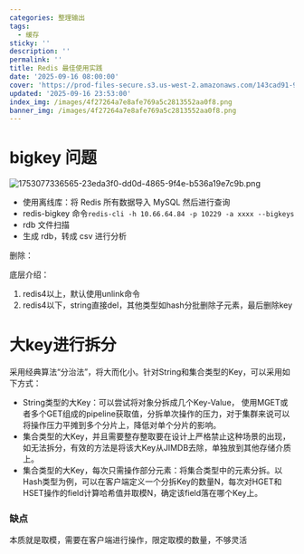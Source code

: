 ```yaml
---
categories: 整理输出
tags:
  - 缓存
sticky: ''
description: ''
permalink: ''
title: Redis 最佳使用实践
date: '2025-09-16 08:00:00'
cover: 'https://prod-files-secure.s3.us-west-2.amazonaws.com/143cad91-961b-48b0-82dc-78fbb6eb5abe/43539cac-2a74-4e44-9693-03381b35e458/106449882_p0.png?X-Amz-Algorithm=AWS4-HMAC-SHA256&X-Amz-Content-Sha256=UNSIGNED-PAYLOAD&X-Amz-Credential=ASIAZI2LB466SV2TJGXB%2F20250919%2Fus-west-2%2Fs3%2Faws4_request&X-Amz-Date=20250919T200043Z&X-Amz-Expires=3600&X-Amz-Security-Token=IQoJb3JpZ2luX2VjEGQaCXVzLXdlc3QtMiJHMEUCIQCePKFNWJcCH7eTXLSYnkvLuLlJomyJtbVUEDCw7NX%2BhwIgdi8PdDsJBRsDVUrH3fBHsarkpZuptPZz3EYZ1F3AKlsqiAQI3f%2F%2F%2F%2F%2F%2F%2F%2F%2F%2FARAAGgw2Mzc0MjMxODM4MDUiDBcqcEUAze6JLkdo%2ByrcA%2BqU4bJOcSfHfxosOLfevMmfN9Z542CliQoqFDtImCWwC8OTDHiLKnIvMY6yn808xpZJFCs7jD2LuiBAN4FDO1fyrDq6uDcyuZNBhWEgwdM0mqMh8wLFbeWyYxeKHUNhbIPFdz6fj99MoGfIlKBkkXimmzflK6eP1ka0n7iJfNIrSz2qImS0hHx%2B4W8YIK4gSpP124JncMZNmAnwcpLeyFR9FCJbCz11ZO2g4Ui2LLZMBvpsw6RGk5rhe9qG3KvCC6CapxjPQYAURbnLX7F9DsLHTliJHmrnQRSGRJDdnxcEi%2BEwjrIAaa7rAHTOjhbcS5bty0%2FTRtECIRWKF%2BWUw4yxnRJp%2F5MIXUGKAKr8iJZ4CzBQQEN4b%2FPQsIiugKWUUhdasTMjGqI7hkBaeLzWlrKVVrYU%2FMX7eC9xMFd8Dl8PpwGWvuIACdwM%2BL0cEoHPFoeIg0ss6YB5GNDUI%2BVVVxlVQbiGzHht4SGsX4WyyittnhE1%2FbHSW5xK7dGvZ0J8xUGiEHb0uI%2FkOznvmMqPpq%2B8bpQMoktam199IrhjVSNE32gt4yMiXJQ8MgqpBZDUMOCJNEHHb%2BrRibTINrkJyyurAFq%2FJUFj041bgoPqXrA8pzPFWyQ%2B7o2NyxYgMJDjtsYGOqUBiK8jtQOFWhIwm8yPK3KzyfoGI%2FdiAhCRZcoovF6vYvJloApEp5Sw181eDNt0WCDl5vw9a%2FqtUkEGIS9jckDVXWvvY%2BP%2FwHZRonOwV%2BVTnnIHhzWkAc%2F%2FHbfHkTMmAUfP397nqfAUTcaKRB4mffbVijQbpAdaH56eOUXZowUhFaC3lhIVDY2r2jbphSoA6qvdYpZ4Ab5ssU8obTwiAtY6mmFU3GZw&X-Amz-Signature=582b83a37349e6a0d1a881c86ff214895cbd9c5a11050138c23c47b9e3867735&X-Amz-SignedHeaders=host&x-amz-checksum-mode=ENABLED&x-id=GetObject'
updated: '2025-09-16 23:53:00'
index_img: /images/4f27264a7e8afe769a5c2813552aa0f8.png
banner_img: /images/4f27264a7e8afe769a5c2813552aa0f8.png
---
```


# bigkey 问题


![1753077336565-23eda3f0-dd0d-4865-9f4e-b536a19e7c9b.png](/images/c6758344cbe13f3ebf0f8718f40ab3f3.png)

- 使用离线库：将 Redis 所有数据导入 MySQL 然后进行查询
- redis-bigkey 命令`redis-cli -h 10.66.64.84 -p 10229 -a xxxx --bigkeys`
- rdb 文件扫描
- 生成 rdb，转成 csv 进行分析

删除：


底层介绍：

1. redis4以上，默认使用unlink命令
2. redis4以下，string直接del，其他类型如hash分批删除子元素，最后删除key

# 大key进行拆分


采用经典算法“分治法”，将大而化小。针对String和集合类型的Key，可以采用如下方式：

- String类型的大Key：可以尝试将对象分拆成几个Key-Value， 使用MGET或者多个GET组成的pipeline获取值，分拆单次操作的压力，对于集群来说可以将操作压力平摊到多个分片上，降低对单个分片的影响。
- 集合类型的大Key，并且需要整存整取要在设计上严格禁止这种场景的出现，如无法拆分，有效的方法是将该大Key从JIMDB去除，单独放到其他存储介质上。
- 集合类型的大Key，每次只需操作部分元素：将集合类型中的元素分拆。以Hash类型为例，可以在客户端定义一个分拆Key的数量N，每次对HGET和HSET操作的field计算哈希值并取模N，确定该field落在哪个Key上。

### 缺点


本质就是取模，需要在客户端进行操作，限定取模的数量，不够灵活

